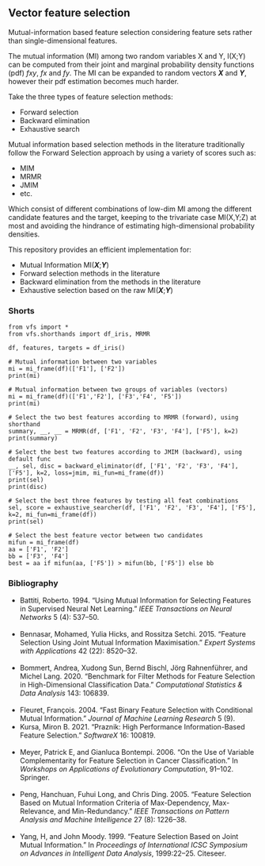 ## Vector feature selection

Mutual-information based feature selection considering feature sets rather than single-dimensional features.

The mutual information (MI) among two random variables X and Y, I(X;Y) can be computed from their joint and marginal probability density functions (pdf) *fxy*, *fx* and *fy*. The MI can be expanded to random vectors ***X*** and ***Y***, however their pdf estimation becomes much harder.

Take the three types of feature selection methods:   
  - Forward selection  
  - Backward elimination  
  - Exhaustive search  

Mutual information based selection methods in the literature traditionally follow the Forward Selection approach by using a variety of scores such as:
 - MIM
 - MRMR
 - JMIM
 - etc.

Which consist of different combinations of low-dim MI among the different candidate features and the target, keeping to the trivariate case MI(X,Y;Z) at most and avoiding the hindrance of estimating high-dimensional probability densities.

This repository provides an efficient implementation for:
  - Mutual Information MI(***X***;***Y***)
  - Forward selection methods in the literature
  - Backward elimination from the methods in the literature
  - Exhaustive selection based on the raw MI(***X***;***Y***)


### Shorts
```
from vfs import *
from vfs.shorthands import df_iris, MRMR

df, features, targets = df_iris()

# Mutual information between two variables
mi = mi_frame(df)(['F1'], ['F2'])
print(mi)

# Mutual information between two groups of variables (vectors)
mi = mi_frame(df)(['F1','F2'], ['F3','F4', 'F5'])
print(mi)

# Select the two best features according to MRMR (forward), using shorthand
summary, __, __ = MRMR(df, ['F1', 'F2', 'F3', 'F4'], ['F5'], k=2)
print(summary)

# Select the best two features according to JMIM (backward), using default func
__, sel, disc = backward_eliminator(df, ['F1', 'F2', 'F3', 'F4'], ['F5'], k=2, loss=jmim, mi_fun=mi_frame(df))
print(sel)
print(disc)

# Select the best three features by testing all feat combinations
sel, score = exhaustive_searcher(df, ['F1', 'F2', 'F3', 'F4'], ['F5'], k=2, mi_fun=mi_frame(df))
print(sel)

# Select the best feature vector between two candidates
mifun = mi_frame(df)
aa = ['F1', 'F2']
bb = ['F3', 'F4']
best = aa if mifun(aa, ['F5']) > mifun(bb, ['F5']) else bb
```



### Bibliography


- <div id="ref-battiti1994" class="csl-entry" role="doc-biblioentry"> Battiti, Roberto. 1994. <span>“Using Mutual Information for Selecting Features in Supervised Neural Net Learning.”</span> <em>IEEE Transactions on Neural Networks</em> 5 (4): 537–50. </div><br/>

- <div id="ref-bennasar2015" class="csl-entry" role="doc-biblioentry"> Bennasar, Mohamed, Yulia Hicks, and Rossitza Setchi. 2015. <span>“Feature Selection Using Joint Mutual Information Maximisation.”</span> <em>Expert Systems with Applications</em> 42 (22): 8520–32. </div> <br/>

- <div id="ref-bommert2020" class="csl-entry" role="doc-biblioentry"> Bommert, Andrea, Xudong Sun, Bernd Bischl, Jörg Rahnenführer, and Michel Lang. 2020. <span>“Benchmark for Filter Methods for Feature Selection in High-Dimensional Classification Data.”</span> <em>Computational Statistics &amp; Data Analysis</em> 143: 106839. </div><br/>

- <div id="ref-fleuret2004" class="csl-entry" role="doc-biblioentry"> Fleuret, François. 2004. <span>“Fast Binary Feature Selection with Conditional Mutual Information.”</span> <em>Journal of Machine Learning Research</em> 5 (9). </div>


- <div id="ref-kursa2021" class="csl-entry" role="doc-biblioentry"> Kursa, Miron B. 2021. <span>“Praznik: High Performance Information-Based Feature Selection.”</span> <em>SoftwareX</em> 16: 100819. </div><br/>

- <div id="ref-meyer2006" class="csl-entry" role="doc-biblioentry"> Meyer, Patrick E, and Gianluca Bontempi. 2006. <span>“On the Use of Variable Complementarity for Feature Selection in Cancer Classification.”</span> In <em>Workshops on Applications of Evolutionary Computation</em>, 91–102. Springer. </div><br/>

- <div id="ref-peng2005" class="csl-entry" role="doc-biblioentry"> Peng, Hanchuan, Fuhui Long, and Chris Ding. 2005. <span>“Feature Selection Based on Mutual Information Criteria of Max-Dependency, Max-Relevance, and Min-Redundancy.”</span> <em>IEEE Transactions on Pattern Analysis and Machine Intelligence</em> 27 (8): 1226–38. </div><br/>

- <div id="ref-yang1999" class="csl-entry" role="doc-biblioentry">Yang, H, and John Moody. 1999. <span>“Feature Selection Based on Joint Mutual Information.”</span> In <em>Proceedings of International ICSC Symposium on Advances in Intelligent Data Analysis</em>, 1999:22–25. Citeseer. </div><br/>
